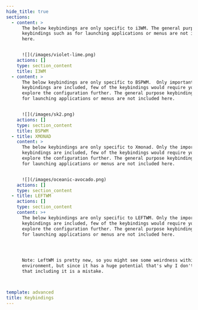 ```yaml
---
hide_title: true
sections:
  - content: >
      The below keybindings are only specific to i3WM. The general purpose
      keybindings such as for launching applications or menus are not included
      here.


      ![](/images/violet-lime.png)
    actions: []
    type: section_content
    title: I3WM
  - content: >
      The below keybindings are only specific to BSPWM.  Only important
      keybindings are included, few of the keybindings would require you to
      explore the configuration further. The general purpose keybindings such as
      for launching applications or menus are not included here.


      ![](/images/sk2.png)
    actions: []
    type: section_content
    title: BSPWM
  - title: XMONAD
    content: >
      The below keybindings are only specific to Xmonad. Only the important
      keybindings are included, few of the keybindings would require you to
      explore the configuration further. The general purpose keybindings such as
      for launching applications or menus are not included here.


      ![](/images/oceanic-avocado.png)
    actions: []
    type: section_content
  - title: LEFTWM
    actions: []
    type: section_content
    content: >+
      The below keybindings are only specific to LEFTWM. Only the important
      keybindings are included, few of the keybindings would require you to
      explore the configuration further. The general purpose keybindings such as
      for launching applications or menus are not included here.




      Note: LeftWM is pretty new, so you might see some weirdness within the
      environment, but since it has a huge potential that's why I don't think
      that including it is a mistake.



template: advanced
title: Keybindings
---
```

